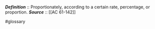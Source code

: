 ***Definition***    :: Proportionately, according to a certain rate, percentage, or proportion.
***Source***         :: [[AC 61-142]]

#glossary
